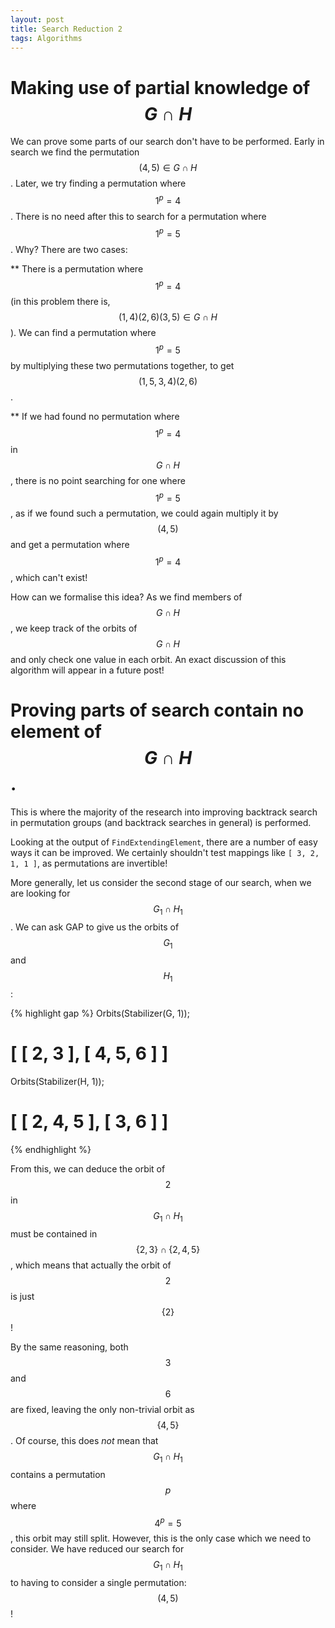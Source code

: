 ```yaml
---
layout: post
title: Search Reduction 2
tags: Algorithms
---
```



Making use of partial knowledge of $$G \cap H$$
=============================================

We can prove some parts of our search don't have to be performed. Early in search we find the permutation $$(4,5) \in G \cap H$$. Later, we try finding a permutation where $$1^p = 4$$. There is no need after this to search for a permutation where $$1^p = 5$$. Why? There are two cases:

** There is a permutation where $$1^p = 4$$ (in this problem there is, $$(1,4)(2,6)(3,5) \in G \cap H$$). We can find a permutation where $$1^p = 5$$ by multiplying these two permutations together, to get $$(1,5,3,4)(2,6)$$.

** If we had found no permutation where $$1^p = 4$$ in $$G \cap H$$, there is no point searching for one where $$1^p=5$$, as if we found such a permutation, we could again multiply it by $$(4,5)$$ and get a permutation where $$1^p = 4$$, which can't exist!

How can we formalise this idea? As we find members of $$G \cap H$$, we keep track of the orbits of $$G \cap H$$ and only check one value in each orbit. An exact discussion of this algorithm will appear in a future post!

Proving parts of search contain no element of $$G \cap H$$.
=========================================================

This is where the majority of the research into improving backtrack search in permutation groups (and backtrack searches in general) is performed.

Looking at the output of ```FindExtendingElement```, there are a number of easy ways it can be improved. We certainly shouldn't test mappings like ``[ 3, 2, 1, 1 ]``, as permutations are invertible!

More generally, let us consider the second stage of our search, when we are looking for $$G_1 \cap H_1$$. We can ask GAP to give us the orbits of $$G_1$$ and $$H_1$$:

{% highlight gap %}
Orbits(Stabilizer(G, 1));
# [ [ 2, 3 ], [ 4, 5, 6 ] ]
Orbits(Stabilizer(H, 1));
# [ [ 2, 4, 5 ], [ 3, 6 ] ]
{% endhighlight %}

From this, we can deduce the orbit of $$2$$ in $$G_1 \cap H_1$$ must be contained in $$\{2,3\} \cap \{2,4,5\}$$, which means that actually the orbit of $$2$$ is just $$\{2\}$$!

By the same reasoning, both $$3$$ and $$6$$ are fixed, leaving the only non-trivial orbit as $$\{4,5\}$$. Of course, this does _not_ mean that $$G_1 \cap H_1$$ contains a permutation $$p$$ where $$4^p = 5$$, this orbit may still split. However, this is the only case which we need to consider. We have reduced our search for $$G_1 \cap H_1$$ to having to consider a single permutation: $$(4,5)$$!
